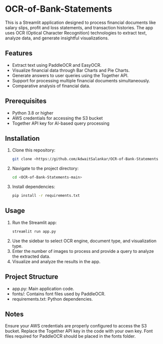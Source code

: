 # OCR-of-Bank-Statements

This is a Streamlit application designed to process financial documents like salary slips, profit and loss statements, and transaction histories. The app uses OCR (Optical Character Recognition) technologies to extract text, analyze data, and generate insightful visualizations.

## Features
- Extract text using PaddleOCR and EasyOCR.
- Visualize financial data through Bar Charts and Pie Charts.
- Generate answers to user queries using the Together API.
- Support for processing multiple financial documents simultaneously.
- Comparative analysis of financial data.

## Prerequisites
- Python 3.8 or higher
- AWS credentials for accessing the S3 bucket
- Together API key for AI-based query processing

## Installation
1. Clone this repository:
   ```bash
   git clone <https://github.com/AdwaitSalankar/OCR-of-Bank-Statements.git>

2. Navigate to the project directory:
   ```bash
   cd <OCR-of-Bank-Statements-main>

3. Install dependencies:
   ```bash
   pip install -r requirements.txt

## Usage
1. Run the Streamlit app:
   ```bash
   streamlit run app.py

2. Use the sidebar to select OCR engine, document type, and visualization type.
3. Enter the number of images to process and provide a query to analyze the extracted data.
4. Visualize and analyze the results in the app.

## Project Structure
- app.py: Main application code.
- fonts/: Contains font files used by PaddleOCR.
- requirements.txt: Python dependencies.

## Notes
Ensure your AWS credentials are properly configured to access the S3 bucket.
Replace the Together API key in the code with your own key.
Font files required for PaddleOCR should be placed in the fonts folder.
